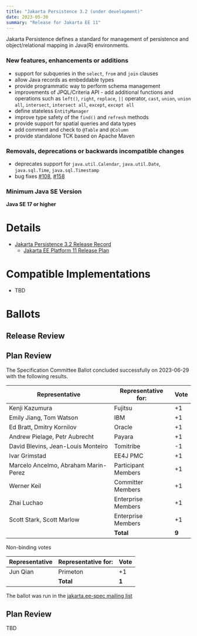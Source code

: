 ```yaml
---
title: "Jakarta Persistence 3.2 (under development)"
date: 2023-05-30
summary: "Release for Jakarta EE 11"
---
```

Jakarta Persistence defines a standard for management of persistence
and object/relational mapping in Java(R) environments.

### New features, enhancements or additions
<!-- List here -->
* support for subqueries in the `select`, `from` and `join` clauses
* allow Java records as embeddable types
* provide programmatic way to perform schema management
* improvements of JPQL/Criteria API - add additional functions and operations such as `left()`, `right`, `replace`, `||` operator,
`cast`, `union`, `union all`, `intersect`, `intersect all`, `except`, `except all`
* define stateless `EntityManager`
* improve type safety of the `find()` and `refresh` methods
* provide support for spatial queries and data types
* add comment and check to `@Table` and `@Column`
* provide standalone TCK based on Apache Maven

### Removals, deprecations or backwards incompatible changes
<!-- List here -->
* deprecates support for `java.util.Calendar`, `java.util.Date`, `java.sql.Time`, `java.sql.Timestamp`
* bug fixes [#108](https://github.com/jakartaee/persistence/issues/108), [#158](https://github.com/jakartaee/persistence/issues/158) 

### Minimum Java SE Version
<!-- Specify the minimum required Java SE version for this specification -->
**Java SE 17 or higher**

# Details

* [Jakarta Persistence 3.2 Release Record](https://projects.eclipse.org/projects/ee4j.jpa/releases/3.2)
    * [Jakarta EE Platform 11 Release Plan](https://jakartaee.github.io/jakartaee-platform/jakartaee11/JakartaEE11ReleasePlan)
<!-- fix/uncomment once available: -->
<!--
* [Jakarta Persistence 3.2 Specification Document](./jakarta-persistence-spec-3.2.pdf) (PDF)
* [Jakarta Persistence 3.2 Specification Document](./jakarta-persistence-spec-3.2.html) (HTML)
* [Jakarta Persistence 3.2 Javadoc](./apidocs)
* Jakarta Persistence 3.2 XML Schemas
    * [XML Schema for the persistence configuration file](https://jakarta.ee/xml/ns/persistence/persistence_3_2.xsd)
    * [XML Schema for the persistence object/relational mapping file](https://jakarta.ee/xml/ns/persistence/orm/orm_3_2.xsd)
* [Jakarta Persistence 3.2 TCK](https://download.eclipse.org/jakartaee/persistence/3.2/jakarta-persistence-tck-3.2.0.zip)  ([sig](https://download.eclipse.org/jakartaee/persistence/3.2/jakarta-persistence-tck-3.2.0.zip.sig),  [sha](https://download.eclipse.org/jakartaee/persistence/3.2/jakarta-persistence-tck-3.2.0.zip.sha256),  [pub](https://jakarta.ee/specifications/jakartaee-spec-committee.pub))
* Maven coordinates
    * [jakarta.persistence:jakarta.persistence-api:jar:3.2.0](https://search.maven.org/artifact/jakarta.persistence/jakarta.persistence-api/3.2.0/jar)
-->

# Compatible Implementations

* TBD

# Ballots

## Release Review

## Plan Review

The Specification Committee Ballot concluded successfully on 2023-06-29 with the following results.

| Representative                                 | Representative for: |  Vote   |
|------------------------------------------------|---------------------|---------|
| Kenji Kazumura                                 | Fujitsu             |   +1    |
| Emily Jiang, Tom Watson                        | IBM                 |   +1    |
| Ed Bratt, Dmitry Kornilov                      | Oracle              |   +1    |
| Andrew Pielage, Petr Aubrecht                  | Payara              |   +1    |
| David Blevins, Jean-Louis Monteiro             | Tomitribe           |   -1    |
| Ivar Grimstad                                  | EE4J PMC            |   +1    |
| Marcelo Ancelmo, Abraham Marin-Perez           | Participant Members |   +1    |
| Werner Keil                                    | Committer Members   |   +1    |
| Zhai Luchao                                    | Enterprise Members  |   +1    |
| Scott Stark, Scott Marlow                      | Enterprise Members  |   +1    |
|                                                | **Total**           |  **9**  |

Non-binding votes

| Representative                                 | Representative for: |  Vote   |
|------------------------------------------------|---------------------|---------|
| Jun Qian                                       | Primeton            |   +1    |
|                                                | **Total**           |  **1**  |

The ballot was run in the [jakarta.ee-spec mailing list](https://www.eclipse.org/lists/jakarta.ee-spec/msg02869.html)

## Plan Review

TBD

